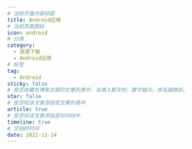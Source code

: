 ```yaml
---
# 当前页面内容标题
title: Android应用
# 当前页面图标
icon: android
# 分类
category:
  - 资源下载
  - Android应用
# 标签
tag:
  - Android
sticky: false
# 是否收藏在博客主题的文章列表中，当填入数字时，数字越大，排名越靠前。
star: false
# 是否将该文章添加至文章列表中
article: true
# 是否将该文章添加至时间线中
timeline: true
# 文档的时间
date: 2022-12-14
---
```



